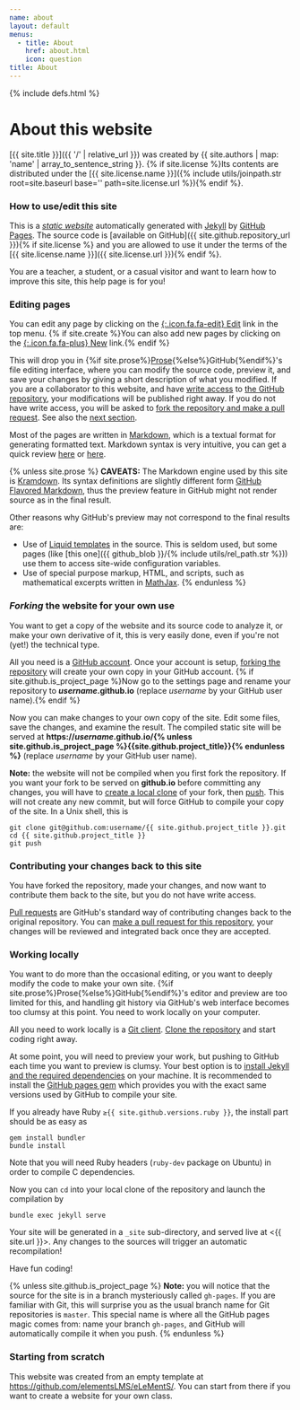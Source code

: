 ```yaml
---
name: about
layout: default
menus:
  - title: About
    href: about.html
    icon: question
title: About
---
```

{% include defs.html %}

# About this website

[{{ site.title }}]({{ '/' | relative_url }}) was created by
{{ site.authors | map: 'name' | array_to_sentence_string }}.
{% if site.license %}Its contents are distributed under the
[{{ site.license.name }}]({% include utils/joinpath.str root=site.baseurl base='' path=site.license.url %}){% endif %}.


### How to use/edit this site

This is a
[*static website*](http://en.wikipedia.org/wiki/Static_web_page)
automatically generated with [Jekyll](http://jekyllrb.com/) by
[GitHub Pages](http://pages.github.com/). The source code is
[available on GitHub]({{ site.github.repository_url }}){% if site.license %}
and you are allowed to use it under the terms of the
[{{ site.license.name }}]({{ site.license.url }}){% endif %}.

You are a teacher, a student, or a casual visitor and want to learn
how to improve this site, this help page is for you!


### Editing pages

You can edit any page by clicking on the
[<i></i>{:.icon.fa.fa-edit} Edit](#) link in the top menu.
{% if site.create %}You can also add new pages by clicking on the
[<i></i>{:.icon.fa.fa-plus} New](#) link.{% endif %}

This will drop you in
{%if site.prose%}[Prose](http://prose.io/){%else%}GitHub{%endif%}'s
file editing interface, where you can modify the source code, preview
it, and save your changes by giving a short description of what you
modified. If you are a collaborator to this website, and have
[write access](https://help.github.com/articles/what-are-the-different-access-permissions/)
to [the GitHub repository]({{site.github.repository_url}}), your
modifications will be published right away.  If you do not have write
access, you will be asked to
[fork the repository and make a pull request](https://help.github.com/articles/fork-a-repo/).
See also the [next section](#forking-the-website-for-your-own-use).

Most of the pages are written in
[Markdown](http://daringfireball.net/projects/markdown/), which is a
textual format for generating formatted text. Markdown syntax is very
intuitive, you can get a quick review
[here](https://help.github.com/articles/github-flavored-markdown/) or
[here](http://kramdown.gettalong.org/syntax.html).

{% unless site.prose %}
**CAVEATS:** The Markdown engine used by this site is
[Kramdown](http://kramdown.gettalong.org/). Its syntax definitions are
slightly different form
[GitHub Flavored Markdown](https://help.github.com/articles/github-flavored-markdown/),
thus the preview feature in GitHub might not render source as in the
final result.

Other reasons why GitHub's preview may not correspond to the final
results are:

- Use of
  [Liquid templates](https://github.com/Shopify/liquid/wiki/Liquid-for-Designers)
  in the source. This is seldom used, but some pages (like
  [this one]({{ github_blob }}/{% include utils/rel_path.str %}))
  use them to access site-wide configuration variables.
- Use of special purpose markup, HTML, and scripts, such as
  mathematical excerpts written in [MathJax](http://mathjax.org/).
{% endunless %}


### *Forking* the website for your own use

You want to get a copy of the website and its source code to analyze
it, or make your own derivative of it, this is very easily done, even
if you're not (yet!) the technical type.

All you need is a [GitHub account](http://github.com/). Once your
account is setup,
[forking the repository]({{site.github.repository_url}}/fork) will
create your own copy in your GitHub account.
{% if site.github.is_project_page %}Now go to the settings page and
rename your repository to ***username*.github.io** (replace *username*
by your GitHub user name).{% endif %}

Now you can make changes to your own copy of the site. Edit some
files, save the changes, and examine the result. The compiled static
site will be served at
**https://*username*.github.io/{% unless site.github.is_project_page %}{{site.github.project_title}}{% endunless %}**
(replace *username* by your GitHub user name).

**Note:** the website will not be compiled when you first fork the
repository. If you want your fork to be served on **github.io** before
committing any changes, you will have to
[create a local clone](https://help.github.com/articles/fork-a-repo/#step-2-create-a-local-clone-of-your-fork)
of your fork, then
[push](https://help.github.com/articles/pushing-to-a-remote/). This
will not create any new commit, but will force GitHub to compile your
copy of the site. In a Unix shell, this is

~~~
git clone git@github.com:username/{{ site.github.project_title }}.git
cd {{ site.github.project_title }}
git push
~~~



### Contributing your changes back to this site

You have forked the repository, made your changes, and now want to
contribute them back to the site, but you do not have write access.

[Pull requests](https://help.github.com/articles/using-pull-requests/)
are GitHub's standard way of contributing changes back to the original
repository.  You can
[make a pull request for this repository]({{site.github.repository_url}}/compare),
your changes will be reviewed and integrated back once they are
accepted.


### Working locally

You want to do more than the occasional editing, or you want to deeply
modify the code to make your own site.
{%if site.prose%}Prose{%else%}GitHub{%endif%}'s editor and preview are
too limited for this, and handling git history via GitHub's web
interface becomes too clumsy at this point. You need to work locally
on your computer.

All you need to work locally is a [Git client](http://git-scm.com/).
[Clone the repository](https://help.github.com/articles/fork-a-repo/#step-2-create-a-local-clone-of-your-fork)
and start coding right away.

At some point, you will need to preview your work, but pushing to
GitHub each time you want to preview is clumsy. Your best option is to
[install Jekyll and the required dependencies](https://help.github.com/articles/setting-up-your-github-pages-site-locally-with-jekyll/)
on your machine. It is recommended to install the
[GitHub pages gem](https://github.com/github/pages-gem) which provides
you with the exact same versions used by GitHub to compile your site.

If you already have Ruby `≥{{ site.github.versions.ruby }}`, the
install part should be as easy as

~~~
gem install bundler
bundle install
~~~

Note that you will need Ruby headers (`ruby-dev` package on Ubuntu) in
order to compile C dependencies.

Now you can `cd` into your local clone of the repository and launch
the compilation by

~~~
bundle exec jekyll serve
~~~

Your site will be generated in a `_site` sub-directory, and served
live at <{{ site.url }}>. Any changes to the sources will
trigger an automatic recompilation!

Have fun coding!

{% unless site.github.is_project_page %}
**Note:** you will notice that the source for the site is in a branch
mysteriously called `gh-pages`. If you are familiar with Git, this
will surprise you as the usual branch name for Git repositories is
`master`. This special name is where all the GitHub pages magic comes
from: name your branch `gh-pages`, and GitHub will automatically
compile it when you push.
{% endunless %}


### Starting from scratch

This website was created from an empty template at
<https://github.com/elementsLMS/eLeMentS/>.  You can start from
there if you want to create a website for your own class.
